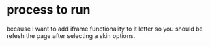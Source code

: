 # process to run 
because i want to add iframe functionality to it letter so you should be refesh the page after selecting a skin options.
